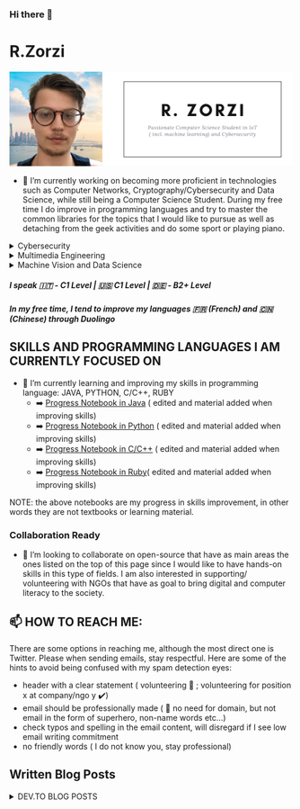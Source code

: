 ### Hi there 👋

 # R.Zorzi
 <img src="https://github.com/rzdev97/rzdev97/blob/master/images/Flying%20Apps%20Email%20Header.png" width="1900px" />



- 🔭 I’m currently working on becoming more proficient in technologies such as Computer Networks, Cryptography/Cybersecurity and Data Science, while still being a Computer Science Student. During my free time I do improve in programming languages and try to master the common libraries for the topics that I would like to pursue as well as detaching from the geek activities and do some sport or playing piano.


<details>
<summary>Cybersecurity</summary>
<br>
Description
</details>
<details>
<summary>Multimedia Engineering</summary>
<br>
This is how you dropdown.
</details>
<details>
<summary>Machine Vision and Data Science </summary>
<br>
This is how you dropdown.
</details>

   ##### I speak :it: - C1 Level | :us: C1 Level | :de: - B2+ Level  
   ##### In  my free time, I tend to improve my languages :fr:  (French) and :cn: (Chinese) through Duolingo 


## SKILLS AND PROGRAMMING LANGUAGES I AM CURRENTLY FOCUSED ON

- 🌱 I’m currently learning and improving my skills in programming language: JAVA, PYTHON, C/C++, RUBY
   -   :arrow_right: [Progress Notebook in Java](https://github.com/rzdev97/rzdev97/tree/master/JavaNotebook) ( edited and material added when improving skills)
   -   :arrow_right: [Progress Notebook in Python](https://github.com/rzdev97/rzdev97/tree/master/PythonNotebook) ( edited and material added when improving skills)
   -   :arrow_right: [Progress Notebook in C/C++](https://github.com/rzdev97/rzdev97/tree/master/CFamilyNotebook) ( edited and material added when improving skills)
   -   :arrow_right: [Progress Notebook in Ruby](https://github.com/rzdev97/rzdev97/tree/master/RubyNotebook)( edited and material added when improving skills)

NOTE: the above notebooks are my progress in skills improvement, in other words they are not textbooks or learning material.

### Collaboration Ready
- 👯 I’m looking to collaborate on open-source that have as main areas the ones listed on the top of this page since I would like to have hands-on skills in this type of fields. I am also interested in supporting/ volunteering with NGOs that have as goal to bring digital and computer literacy to the society.

## 📫 HOW TO REACH ME: 
 There are some options in reaching me, although the most direct one is Twitter. Please when sending emails, stay respectful. Here are some of the hints to avoid being confused with my spam detection eyes:
 
 - header with a clear statement ( volunteering :no_entry_sign: ; volunteering for position x at company/ngo y :heavy_check_mark:)
 - email should be professionally made ( :no_entry_sign: no need for domain, but not email in the form of superhero, non-name words etc...) 
 - check typos and spelling in the email content, will disregard if I see low email writing commitment
 - no friendly words ( I do not know you, stay professional)
 
 
 
## Written Blog Posts
<details>
<summary>DEV.TO BLOG POSTS</summary>
<br>
 - blog post 1
</details>


